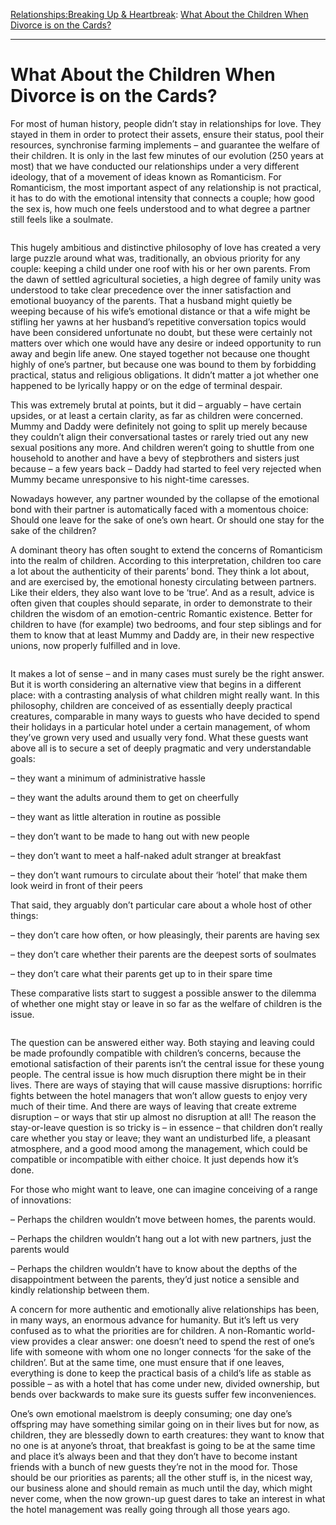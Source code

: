 [Relationships:](https://www.theschooloflife.com/thebookoflife/category/relationships/)[Breaking Up & Heartbreak](https://www.theschooloflife.com/thebookoflife/category/relationships/breaking-up-heartbreak/): [What About the Children When Divorce is on the Cards?](https://www.theschooloflife.com/thebookoflife/what-about-the-children-when-divorce-is-an-option/)

* * *

# What About the Children When Divorce is on the Cards?

For most of human history, people didn’t stay in relationships for love. They stayed in them in order to protect their assets, ensure their status, pool their resources, synchronise farming implements – and guarantee the welfare of their children. It is only in the last few minutes of our evolution (250 years at most) that we have conducted our relationships under a very different ideology, that of a movement of ideas known as Romanticism. For Romanticism, the most important aspect of any relationship is not practical, it has to do with the emotional intensity that connects a couple; how good the sex is, how much one feels understood and to what degree a partner still feels like a soulmate.

<figure class="aligncenter"><img src="https://www.theschooloflife.com/thebookoflife/wp-content/uploads/2019/11/MarshallYellowBall2011.jpg" alt="" class="wp-image-23851" srcset="https://www.theschooloflife.com/thebookoflife/wp-content/uploads/2019/11/MarshallYellowBall2011.jpg 1000w, https://www.theschooloflife.com/thebookoflife/wp-content/uploads/2019/11/MarshallYellowBall2011-150x150.jpg 150w, https://www.theschooloflife.com/thebookoflife/wp-content/uploads/2019/11/MarshallYellowBall2011-300x300.jpg 300w, https://www.theschooloflife.com/thebookoflife/wp-content/uploads/2019/11/MarshallYellowBall2011-768x770.jpg 768w" sizes="(max-width: 1000px) 100vw, 1000px"></figure>

This hugely ambitious and distinctive philosophy of love has created a very large puzzle around what was, traditionally, an obvious priority for any couple: keeping a child under one roof with his or her own parents. From the dawn of settled agricultural societies, a high degree of family unity was understood to take clear precedence over the inner satisfaction and emotional buoyancy of the parents. That a husband might quietly be weeping because of his wife’s emotional distance or that a wife might be stifling her yawns at her husband’s repetitive conversation topics would have been considered unfortunate no doubt, but these were certainly not matters over which one would have any desire or indeed opportunity to run away and begin life anew. One stayed together not because one thought highly of one’s partner, but because one was bound to them by forbidding practical, status and religious obligations. It didn’t matter a jot whether one happened to be lyrically happy or on the edge of terminal despair.

This was extremely brutal at points, but it did – arguably – have certain upsides, or at least a certain clarity, as far as children were concerned. Mummy and Daddy were definitely not going to split up merely because they couldn’t align their conversational tastes or rarely tried out any new sexual positions any more. And children weren’t going to shuttle from one household to another and have a bevy of stepbrothers and sisters just because – a few years back – Daddy had started to feel very rejected when Mummy became unresponsive to his night-time caresses.

Nowadays however, any partner wounded by the collapse of the emotional bond with their partner is automatically faced with a momentous choice: Should one leave for the sake of one’s own heart. Or should one stay for the sake of the children?

A dominant theory has often sought to extend the concerns of Romanticism into the realm of children. According to this interpretation, children too care a lot about the authenticity of their parents’ bond. They think a lot about, and are exercised by, the emotional honesty circulating between partners. Like their elders, they also want love to be ‘true’. And as a result, advice is often given that couples should separate, in order to demonstrate to their children the wisdom of an emotion-centric Romantic existence. Better for children to have (for example) two bedrooms, and four step siblings and for them to know that at least Mummy and Daddy are, in their new respective&nbsp; unions, now properly fulfilled and in love.

<figure class="aligncenter"><img src="https://www.theschooloflife.com/thebookoflife/wp-content/uploads/2019/11/KatieAndElliott2011.jpg" alt="" class="wp-image-23852" srcset="https://www.theschooloflife.com/thebookoflife/wp-content/uploads/2019/11/KatieAndElliott2011.jpg 1000w, https://www.theschooloflife.com/thebookoflife/wp-content/uploads/2019/11/KatieAndElliott2011-296x300.jpg 296w, https://www.theschooloflife.com/thebookoflife/wp-content/uploads/2019/11/KatieAndElliott2011-768x778.jpg 768w" sizes="(max-width: 1000px) 100vw, 1000px"></figure>

It makes a lot of sense – and in many cases must surely be the right answer. But it is worth considering an alternative view that begins in a different place: with a contrasting analysis of what children might really want. In this philosophy, children are conceived of as essentially deeply practical creatures, comparable in many ways to guests who have decided to spend their holidays in a particular hotel under a certain management, of whom they’ve grown very used and usually very fond. What these guests want above all is to secure a set of deeply pragmatic and very understandable goals:

– they want a minimum of administrative hassle

– they want the adults around them to get on cheerfully

– they want as little alteration in routine as possible

– they don’t want to be made to hang out with new people

– they don’t want to meet a half-naked adult stranger at breakfast

– they don’t want rumours to circulate about their ‘hotel’ that make them look weird in front of their peers

That said, they arguably don’t particular care about a whole host of other things:

– they don’t care how often, or how pleasingly, their parents are having sex

– they don’t care whether their parents are the deepest sorts of soulmates

– they don’t care what their parents get up to in their spare time&nbsp;

These comparative lists start to suggest a possible answer to the dilemma of whether one might stay or leave in so far as the welfare of children is the issue.

<figure class="aligncenter"><img src="https://www.theschooloflife.com/thebookoflife/wp-content/uploads/2019/11/IsabelInTheDiningRoom2013.jpg" alt="" class="wp-image-23853" srcset="https://www.theschooloflife.com/thebookoflife/wp-content/uploads/2019/11/IsabelInTheDiningRoom2013.jpg 1000w, https://www.theschooloflife.com/thebookoflife/wp-content/uploads/2019/11/IsabelInTheDiningRoom2013-300x200.jpg 300w, https://www.theschooloflife.com/thebookoflife/wp-content/uploads/2019/11/IsabelInTheDiningRoom2013-768x512.jpg 768w" sizes="(max-width: 1000px) 100vw, 1000px"></figure>

The question can be answered either way. Both staying and leaving could be made profoundly compatible with children’s concerns, because the emotional satisfaction of their parents isn’t the central issue for these young people. The central issue is how much disruption there might be in their lives. There are ways of staying that will cause massive disruptions: horrific fights between the hotel managers that won’t allow guests to enjoy very much of their time. And there are ways of leaving that create extreme disruption – or ways that stir up almost no disruption at all! The reason the stay-or-leave question is so tricky is – in essence – that children don’t really care whether you stay or leave; they want an undisturbed life, a pleasant atmosphere, and a good mood among the management, which could be compatible or incompatible with either choice. It just depends how it’s done.&nbsp;

For those who might want to leave, one can imagine conceiving of a range of innovations:&nbsp;

– Perhaps the children wouldn’t move between homes, the parents would.

– Perhaps the children wouldn’t hang out a lot with new partners, just the parents would

– Perhaps the children wouldn’t have to know about the depths of the disappointment between the parents, they’d just notice a sensible and kindly relationship between them.

A concern for more authentic and emotionally alive relationships has been, in many ways, an enormous advance for humanity. But it’s left us very confused as to what the priorities are for children. A non-Romantic world-view provides a clear answer: one doesn’t need to spend the rest of one’s life with someone with whom one no longer connects ‘for the sake of the children’. But at the same time, one must ensure that if one leaves, everything is done to keep the practical basis of a child’s life as stable as possible – as with a hotel that has come under new, divided ownership, but bends over backwards to make sure its guests suffer few inconveniences.

One’s own emotional maelstrom is deeply consuming; one day one’s offspring may have something similar going on in their lives but for now, as children, they are blessedly down to earth creatures: they want to know that no one is at anyone’s throat, that breakfast is going to be at the same time and place it’s always been and that they don’t have to become instant friends with a bunch of new guests they’re not in the mood for. Those should be our priorities as parents; all the other stuff is, in the nicest way, our business alone and should remain as much until the day, which might never come, when the now grown-up guest dares to take an interest in what the hotel management was really going through all those years ago.
